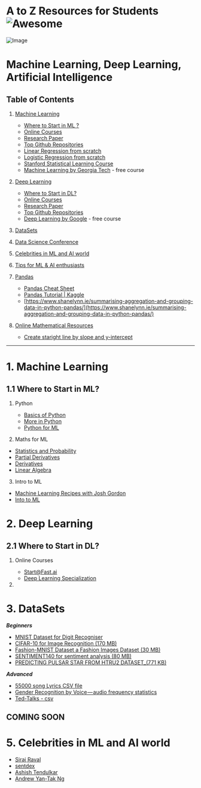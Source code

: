 
# A to Z Resources for Students ![Awesome](https://cdn.rawgit.com/sindresorhus/awesome/d7305f38d29fed78fa85652e3a63e154dd8e8829/media/badge.svg)


![Image](res/tf.jpeg)

# Machine Learning, Deep Learning, Artificial Intelligence

## Table of Contents

1.  [Machine Learning](#1--machine-learning)

     - [Where to Start in ML ?  ](#11-where-to-start-in-ml)
     - [Online Courses](#1.2-online-courses)
     - [Research Paper](#1.3-research-paper)
     - [Top Github Repositories](#1.4-top-github-repositories)
     - [Linear Regression from scratch](https://www.cs.toronto.edu/~frossard/post/linear_regression/)
     - [Logistic Regression from scratch](https://medium.com/@martinpella/logistic-regression-from-scratch-in-python-124c5636b8ac)
     - [Stanford Statistical Learning Course](https://lagunita.stanford.edu/courses/HumanitiesSciences/StatLearning/Winter2016/info)
     - [Machine Learning by Georgia Tech](https://br.udacity.com/course/machine-learning--ud262) - free course


2.  [Deep Learning](#2--deep-learning)

     - [Where to Start in DL?](#21-where-to-start-in-dl)
     - [Online Courses](#2.2-online-courses)
     - [Research Paper](#2.3-research-paper)
     - [Top Github Repositories](#2.4-top-github-repositories)
     - [Deep Learning by Google](https://br.udacity.com/course/deep-learning--ud730) - free course

3. [DataSets](#3-datasets)

4. [Data Science Conference](#4-data-science-confs)

5. [Celebrities in ML and AI world](#5-celebrities-in-ml-and-ai-world)

6. [Tips for ML & AI enthusiasts](#6-ml-ai-tips)

7. [Pandas](#7-pandas)
     - [Pandas Cheat Sheet](https://github.com/pandas-dev/pandas/blob/master/doc/cheatsheet/Pandas_Cheat_Sheet.pdf)
     - [Pandas Tutorial | Kaggle](https://www.kaggle.com/junaaaaloo/pandas-tutorial)
     - [https://www.shanelynn.ie/summarising-aggregation-and-grouping-data-in-python-pandas/](https://www.shanelynn.ie/summarising-aggregation-and-grouping-data-in-python-pandas/)

8. [Online Mathematical Resources](#8-maths-online-resources)
     - [Create staright line by slope and y-intercept](https://www.desmos.com/calculator/5kn5x8f7zk)

---

# 1.  **Machine Learning**
## 1.1 Where to Start in ML?
1) Python

   - [Basics of Python](https://www.youtube.com/playlist?list=PLQVvvaa0QuDe8XSftW-RAxdo6OmaeL85M)
   - [More in Python](https://www.youtube.com/playlist?list=PL-osiE80TeTt2d9bfVyTiXJA-UTHn6WwU)
   - [Python for ML](https://www.udemy.com/python-for-data-science-and-machine-learning-bootcamp)

 2) Maths for ML
 - [Statistics and Probability](https://www.khanacademy.org/math/statistics-probability)
 - [Partial Derivatives](https://www.khanacademy.org/math/multivariable-calculus/multivariable-derivatives)
 - [Derivatives](https://www.khanacademy.org/math/calculus-1/cs1-derivatives-definition-and-basic-rules)
 - [Linear Algebra](https://www.youtube.com/playlist?list=PLE7DDD91010BC51F8)



 3) Intro to ML

 - [Machine Learning Recipes with Josh Gordon](https://www.youtube.com/playlist?list=PLOU2XLYxmsIIuiBfYad6rFYQU_jL2ryal)
 - [Into to ML](https://in.udacity.com/course/intro-to-machine-learning--ud120-india)

# 2.  **Deep Learning**
## 2.1 Where to Start in DL?
1) Online Courses

   - [Start@Fast.ai](http://course.fast.ai/start.html)
   - [Deep Learning Specialization](https://www.coursera.org/specializations/deep-learning)

2)

# 3. **DataSets**
  ***Beginners***
  - [MNIST Dataset for Digit Recogniser](http://yann.lecun.com/exdb/mnist/)
  - [CIFAR-10 for Image Recognition (170 MB)](http://www.cs.toronto.edu/~kriz/cifar.html)
  - [Fashion-MNIST Dataset a Fashion Images Dataset (30 MB)](https://github.com/zalandoresearch/fashion-mnist)
  - [SENTIMENT140 for sentiment analysis (80 MB)](http://help.sentiment140.com/for-students/)
  - [PREDICTING PULSAR STAR FROM HTRU2 DATASET_(771 KB)](https://www.kaggle.com/pavanraj159/predicting-a-pulsar-star)

  ***Advanced***
  - [55000 song Lyrics CSV file](https://www.kaggle.com/mousehead/songlyrics)
  - [Gender Recognition by Voice — audio frequency statistics](https://www.kaggle.com/primaryobjects/voicegender/version/1#)
  - [Ted-Talks - csv](https://www.kaggle.com/rounakbanik/ted-talks)

## COMING SOON

# 5. **Celebrities in ML and AI world**
- [Siraj Raval](https://github.com/llSourcell)
- [sentdex](https://github.com/Sentdex)
- [Ashish Tendulkar](https://www.youtube.com/watch?v=F_uuqfgdZZw&list=PLlyCyjh2pUe9KzdyNOlmaJqeeI4YHOT-t)
- [Andrew Yan-Tak Ng](http://www.andrewng.org/)
